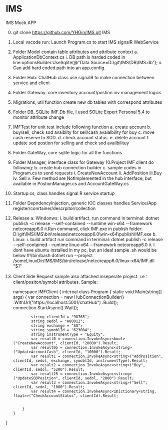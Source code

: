 # IMS
IMS Mock APP

0. git clone https://github.com/YHGin/IMS.git IMS
1. Local vscode run: Launch Program.cs to start IMS signalR WebService
2. Folder Model contain table attributes and attribute context
	a. ApplicationDbContext.cs 
		i.  DB path is harded coded in line:optionsBuilder.UseSqlite(@"Data Source=D:\git\IMS\DB\IMS.db");
		ii. Can add hard coded path into an app.config.
3. Folder Hub: ChatHub class use signalR to make connection between service and client
4. Folder Gateway: core inventory account/postion inv management logics
5. Migrations, util function create new db tables with correspond attributes
6. Folder DB, SQLite IMF.Db file, I used SOLite Expert Personal 5.4 to monitor attribute change
7. IMFTest for unit test include following function
	a. create account
	b. buy/sell, check sod avaiblity for sell/cash avaialbility for buy
	c. move cash reserve to SOD.
	d. check account status.
	e. delete account
	f. update sod postion for selling and check sod availbilituy
8. Folder GateWay, core sqlite logic for all the functions
9. Folder Manager, interface class for Gateway
10.Project IMF client do following:
	b. create hub connection builder
	c. sample codes in Program.cs to send requests
		i.  CreateNewAccount
		ii. AddPosition
		iii.Buy
		iv. Sell
		v. Few method are NotImplemented in the hub interface, but available in PostionManager.cs and AccountGateWay.cs
11. Startup.cs, class handles signal R service startup
12. Folder DepndencyInjection, generic IOC classes handles Service/App register/conrtainer/descrpitor/collection
13. Release
	a. Windonws: 
		i. build artifact, run command in terminal: 
		   dotnet publish -c release --self-contained --runtime win-x64 --framework netcoreapp6.0
		ii.Run command, click IMF.exe in publish folder:
	           D:\git\IMS\IMS\bin\release\netcoreapp6.0\win-x64\publish\IMF.exe
	b. Linux: 
		i.   build artifact run command in terminal:  dotnet publish -c release --self-contained --runtime linux-x64 --framework netcoreapp6.0
		ii.  I dont have ubuntu installed in my pc, but an ideal sample .sh would be below
			 #!/bin/bash
			 dotnet run --project /someLinuxDir/IMS/IMS/bin/release/netcoreapp6.0/linux-x64/IMF.dll "$1"

14. Client Side Request sample also attached inseperate project.
i.e：client/positon/symobl attributes.
Sample:

	namespace IMFClient
	{
		internal class Program
		{
			static void Main(string[] args)
			{
				var connection = new HubConnectionBuilder()
					.WithUrl("https://localhost:5001/chatHub")
					.Build();
				connection.StartAsync().Wait();

				string clientId = "98765";
				string sedol = "A00012";
				string exchange = "SS";
				string symoblId = "623004";
				string instrumentType = "Equity";
				var result0 = connection.InvokeAsync<bool>("CreateNewAccount", clientId, "20000").Result;
				var result05 = connection.InvokeAsync<string>("UpdateAccountCash", clientId, "10000").Result;
				var result1 = connection.InvokeAsync<string>("AddPosition", clientId, sedol, exchange, symoblId, instrumentType).Result;
				var result2 = connection.InvokeAsync<string>("Buy", clientId, sedol, "5200").Result;
				var result25 = connection.InvokeAsync<string>("UpdateSODPosition", clientId, sedol, "2000").Result;
				var result3 = connection.InvokeAsync<string>("Sell", clientId, sedol, "1000").Result;
				var result4 = connection.InvokeAsync<IDictionary<string, float>>("CheckAccountStatus", clientId).Result;


			}
		}
}
